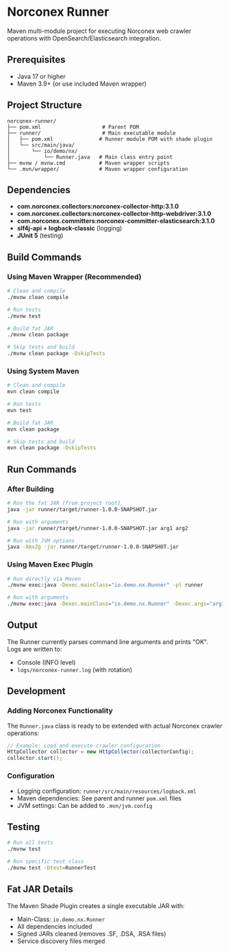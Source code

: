 # Norconex Runner

Maven multi-module project for executing Norconex web crawler operations with OpenSearch/Elasticsearch integration.

## Prerequisites

- Java 17 or higher
- Maven 3.9+ (or use included Maven wrapper)

## Project Structure

```
norconex-runner/
├── pom.xml                    # Parent POM
├── runner/                    # Main executable module
│   ├── pom.xml               # Runner module POM with shade plugin
│   └── src/main/java/
│       └── io/demo/nx/
│           └── Runner.java   # Main class entry point
├── mvnw / mvnw.cmd           # Maven wrapper scripts
└── .mvn/wrapper/             # Maven wrapper configuration
```

## Dependencies

- **com.norconex.collectors:norconex-collector-http:3.1.0**
- **com.norconex.collectors:norconex-collector-http-webdriver:3.1.0**
- **com.norconex.committers:norconex-committer-elasticsearch:3.1.0**
- **slf4j-api + logback-classic** (logging)
- **JUnit 5** (testing)

## Build Commands

### Using Maven Wrapper (Recommended)

```bash
# Clean and compile
./mvnw clean compile

# Run tests
./mvnw test

# Build fat JAR
./mvnw clean package

# Skip tests and build
./mvnw clean package -DskipTests
```

### Using System Maven

```bash
# Clean and compile
mvn clean compile

# Run tests
mvn test

# Build fat JAR
mvn clean package

# Skip tests and build
mvn clean package -DskipTests
```

## Run Commands

### After Building

```bash
# Run the fat JAR (from project root)
java -jar runner/target/runner-1.0.0-SNAPSHOT.jar

# Run with arguments
java -jar runner/target/runner-1.0.0-SNAPSHOT.jar arg1 arg2

# Run with JVM options
java -Xmx2g -jar runner/target/runner-1.0.0-SNAPSHOT.jar
```

### Using Maven Exec Plugin

```bash
# Run directly via Maven
./mvnw exec:java -Dexec.mainClass="io.demo.nx.Runner" -pl runner

# Run with arguments
./mvnw exec:java -Dexec.mainClass="io.demo.nx.Runner" -Dexec.args="arg1 arg2" -pl runner
```

## Output

The Runner currently parses command line arguments and prints "OK". Logs are written to:
- Console (INFO level)
- `logs/norconex-runner.log` (with rotation)

## Development

### Adding Norconex Functionality

The `Runner.java` class is ready to be extended with actual Norconex crawler operations:

```java
// Example: Load and execute crawler configuration
HttpCollector collector = new HttpCollector(collectorConfig);
collector.start();
```

### Configuration

- Logging configuration: `runner/src/main/resources/logback.xml`
- Maven dependencies: See parent and runner `pom.xml` files
- JVM settings: Can be added to `.mvn/jvm.config`

## Testing

```bash
# Run all tests
./mvnw test

# Run specific test class
./mvnw test -Dtest=RunnerTest
```

## Fat JAR Details

The Maven Shade Plugin creates a single executable JAR with:
- Main-Class: `io.demo.nx.Runner`
- All dependencies included
- Signed JARs cleaned (removes .SF, .DSA, .RSA files)
- Service discovery files merged